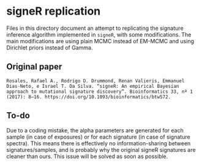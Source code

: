 # signeR replication
Files in this directory document an attempt to replicating the signature inference algorithm implemented in `signeR`, with some modifications. The main modifications are using plain MCMC instead of EM-MCMC and using Dirichlet priors instead of Gamma.

## Original paper
```
Rosales, Rafael A., Rodrigo D. Drummond, Renan Valieris, Emmanuel Dias-Neto, e Israel T. Da Silva. “signeR: An empirical Bayesian approach to mutational signature discovery”. Bioinformatics 33, nº 1 (2017): 8–16. https://doi.org/10.1093/bioinformatics/btw572.
```

## To-do
Due to a coding mistake, the alpha parameters are generated for each sample (in case of exposures) or for each signature (in case of signature spectra). This means there is effectively no information-sharing between signatures/samples, and is probably why the original signeR signatures are cleaner than ours. This issue will be solved as soon as possible.